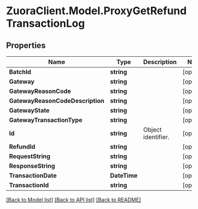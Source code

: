 # ZuoraClient.Model.ProxyGetRefundTransactionLog

## Properties

Name | Type | Description | Notes
------------ | ------------- | ------------- | -------------
**BatchId** | **string** |  | [optional] 
**Gateway** | **string** |  | [optional] 
**GatewayReasonCode** | **string** |  | [optional] 
**GatewayReasonCodeDescription** | **string** |  | [optional] 
**GatewayState** | **string** |  | [optional] 
**GatewayTransactionType** | **string** |  | [optional] 
**Id** | **string** | Object identifier. | [optional] 
**RefundId** | **string** |  | [optional] 
**RequestString** | **string** |  | [optional] 
**ResponseString** | **string** |  | [optional] 
**TransactionDate** | **DateTime** |  | [optional] 
**TransactionId** | **string** |  | [optional] 

[[Back to Model list]](../README.md#documentation-for-models) [[Back to API list]](../README.md#documentation-for-api-endpoints) [[Back to README]](../README.md)

